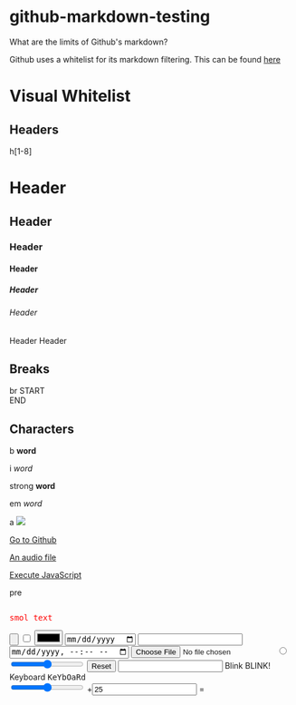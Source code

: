 # github-markdown-testing
What are the limits of Github's markdown?

Github uses a whitelist for its markdown filtering. This can be found [here](https://github.com/github/html-pipeline/blob/master/lib/html/pipeline/sanitization%5Ffilter%2Erb)

# Visual Whitelist

## Headers 
h[1-8] 
<h1>Header</h1>
<h2>Header</h2>
<h3>Header</h3>
<h4>Header</h4>
<h5>Header</h5>
<h6>Header</h6>
<h7>Header</h7>
<h8>Header</h8>

## Breaks 
br
START<br>END

## Characters
b 
<b>word</b>

i 
<i>word</i>

strong
<strong>word</strong>

em
<em>word</em>

a
<a href="https://www.github.com">
<img src="https://external-content.duckduckgo.com/iu/?u=https%3A%2F%2F78.media.tumblr.com%2F64e0843979e6458d8ed9eca74633a8db%2Ftumblr_onfjuwH2LC1v4ks6xo1_500.jpg">
</a>

<a href="https://www.github.com">Go to Github</a>

<a href="https://sampleswap.org/samples-ghost/VOCAL%20ACAPELLAS/Andres%20Franco/9836[kb]andrew-franco-Sola-Solita-cc-by.mp3.mp3">An audio file</a>

<a href="javascript:alert('Hello World!');">Execute JavaScript</a>

pre
 <div style="width:200px;overflow:auto;color:red">
<pre>smol text</pre>
</div>
 
<input type="button">
<input type="checkbox">
<input type="color">
<input type="date">
<input type="email">
<input type="datetime-local">
<input type="file">
<input type="radio">
<input type="range">
<input type="reset">
<input type="url">
Blink <blink>BLINK!</blink>
Keyboard <kbd>KeYbOaRd</kbd>
 <form oninput="x.value=parseInt(a.value)+parseInt(b.value)">
  <input type="range" id="a" value="50">
  +<input type="number" id="b" value="25">
  =<output name="x" for="a b"></output>
</form> 
